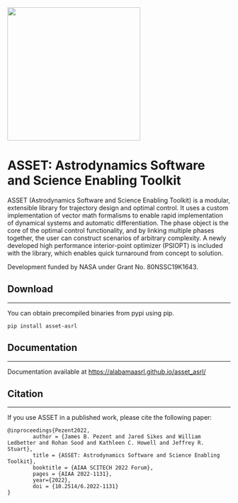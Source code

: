 
<img src="https://github.com/AlabamaASRL/asset_asrl/assets/40646929/ebd03b27-df85-41bb-9cd0-6bfa06c14f26" width="300" height="300" align="center">

# ASSET: Astrodynamics Software and Science Enabling Toolkit

ASSET (Astrodynamics Software and Science Enabling Toolkit) is a modular, extensible library for trajectory design and optimal control.
It uses a custom implementation of vector math formalisms to enable rapid implementation of dynamical systems and automatic differentiation.
The phase object is the core of the optimal control functionality, and by linking multiple phases together, the user can construct scenarios of arbitrary complexity.
A newly developed high performance interior-point optimizer (PSIOPT) is included with the library, which enables quick turnaround from concept to solution.

Development funded by NASA under Grant No. 80NSSC19K1643.

## Download
-----

You can obtain precompiled binaries from pypi using pip.

```
pip install asset-asrl
```

## Documentation
-----

Documentation available at  https://alabamaasrl.github.io/asset_asrl/

## Citation
-----

If you use ASSET in a published work, please cite the following paper: 
```
@inproceedings{Pezent2022,
        author = {James B. Pezent and Jared Sikes and William Ledbetter and Rohan Sood and Kathleen C. Howell and Jeffrey R. Stuart},
        title = {ASSET: Astrodynamics Software and Science Enabling Toolkit},
        booktitle = {AIAA SCITECH 2022 Forum},
        pages = {AIAA 2022-1131},
        year={2022},
        doi = {10.2514/6.2022-1131}
}
```




